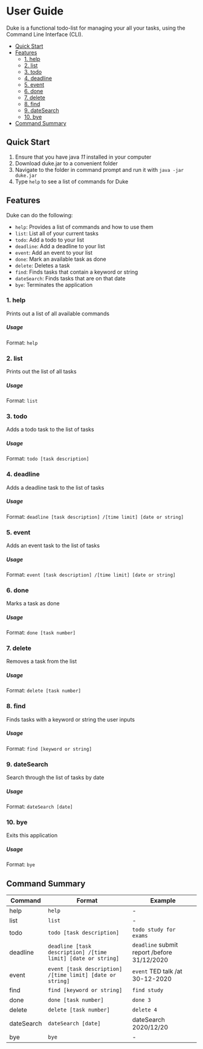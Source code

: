 # User Guide

Duke is a functional todo-list for managing your all your tasks, using the Command Line Interface (CLI). 

* [Quick Start](#quick-start)
* [Features](#features)
    + [1. help](#1-help)
    + [2. list](#2-list)
    + [3. todo](#3-todo)
    + [4. deadline](#4-deadline)
    + [5. event](#5-event)
    + [6. done](#6-done)
    + [7. delete](#7-delete)
    + [8. find](#8-find)
    + [9. dateSearch](#9-dateSearch)
    + [10. bye](#9-bye)
* [Command Summary](#command-summary)

## Quick Start

1. Ensure that you have java *11* installed in your computer
2. Download duke.jar to a convenient folder
3. Navigate to the folder in command prompt and run it with `java -jar duke.jar`
4. Type `help` to see a list of commands for Duke

## Features

Duke can do the following:
* `help`: Provides a list of commands and how to use them
* `list`: List all of your current tasks
* `todo`: Add a todo to your list
* `deadline`: Add a deadline to your list
* `event`: Add an event to your list
* `done`: Mark an available task as done
* `delete`: Deletes a task
* `find`: Finds tasks that contain a keyword or string
* `dateSearch`: Finds tasks that are on that date
* `bye`: Terminates the application


### 1. help

Prints out a list of all available commands

##### Usage
Format: `help`


### 2. list
Prints out the list of all tasks

##### Usage
Format: `list`


### 3. todo
Adds a todo task to the list of tasks

##### Usage
Format: `todo [task description]`


### 4. deadline
Adds a deadline task to the list of tasks

##### Usage
Format: `deadline [task description] /[time limit] [date or string]`


### 5. event
Adds an event task to the list of tasks

##### Usage
Format: `event [task description] /[time limit] [date or string]`


### 6. done
Marks a task as done

##### Usage
Format: `done [task number]`


### 7. delete
Removes a task from the list

##### Usage
Format: `delete [task number]`


### 8. find
Finds tasks with a keyword or string the user inputs

##### Usage
Format: `find [keyword or string]`


### 9. dateSearch
Search through the list of tasks by date
##### Usage

Format: `dateSearch [date]`


### 10. bye
Exits this application

##### Usage
Format: `bye`


## Command Summary

Command | Format | Example
------- | ---------- | ------------
help | `help` | -
list | `list` | -
todo | `todo [task description]` | `todo study for exams`
deadline | `deadline [task description] /[time limit] [date or string]`| `deadline` submit report /before 31/12/2020
event | `event [task description] /[time limit] [date or string]` | `event` TED talk /at 30-12-2020
find | `find [keyword or string]` | `find study`
done | `done [task number]`  | `done 3`
delete | `delete [task number]` | `delete 4`
dateSearch | `dateSearch [date]` | dateSearch 2020/12/20
bye | `bye` | -